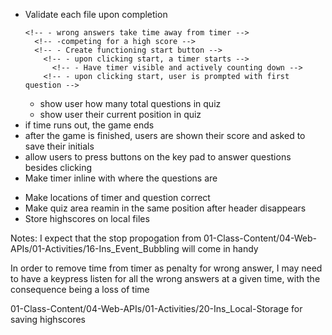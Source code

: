 <!-- - Create index.html -->
<!-- - Create style.css -->
<!-- - Create script.js -->

- Validate each file upon completion
    <!-- - Explain the rules to user -->
    <!-- - number of questions -->
      <!-- - wrong answers take time away from timer -->
        <!-- -competing for a high score -->
        <!-- - Create functioning start button -->
          <!-- - upon clicking start, a timer starts -->
            <!-- - Have timer visible and actively counting down -->
          <!-- - upon clicking start, user is prompted with first question -->
  - show user how many total questions in quiz
  - show user their current position in quiz
    <!-- - After answering a question, user is prompted with the next question -->
    <!-- - If users answer is incorrect, they lose time from the timer -->
    <!-- - if all quetions are answered, the game ends -->
- if time runs out, the game ends
- after the game is finished, users are shown their score and asked to save their initials
- allow users to press buttons on the key pad to answer questions besides clicking
  <!-- - Have text in buttons be centered -->
  <!-- - Make answer buttons hidden until user press begin -->
- Make timer inline with where the questions are
<!-- - Make timer not beign until start is clicked -->
- Make locations of timer and question correct
- Make quiz area reamin in the same position after header disappears
- Store highscores on local files

Notes: I expect that the stop propogation from 01-Class-Content/04-Web-APIs/01-Activities/16-Ins_Event_Bubbling will come in handy

In order to remove time from timer as penalty for wrong answer, I may need to have a keypress listen for all the wrong answers at a given time, with the consequence being a loss of time

01-Class-Content/04-Web-APIs/01-Activities/20-Ins_Local-Storage for saving highscores
